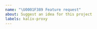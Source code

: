 ```yaml
---
name: "\U0001F389 Feature request"
about: Suggest an idea for this project
labels: kalix-proxy
---
```


